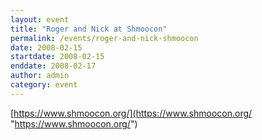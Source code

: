 ```yaml
---
layout: event
title: "Roger and Nick at Shmoocon"
permalink: /events/roger-and-nick-shmoocon
date: 2008-02-15
startdate: 2008-02-15
enddate: 2008-02-17
author: admin
category: event
---
```


[https://www.shmoocon.org/](https://www.shmoocon.org/ "https://www.shmoocon.org/")

